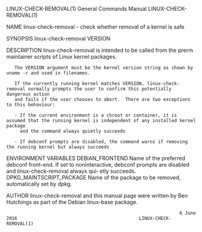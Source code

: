 LINUX-CHECK-REMOVAL(1)                                        General Commands Manual                                       LINUX-CHECK-REMOVAL(1)

NAME
       linux-check-removal - check whether removal of a kernel is safe

SYNOPSIS
       linux-check-removal VERSION

DESCRIPTION
       linux-check-removal is intended to be called from the prerm maintainer scripts of Linux kernel packages.

       The VERSION argument must be the kernel version string as shown by uname -r and used in filenames.

       If the currently running kernel matches VERSION, linux-check-removal normally prompts the user to confirm this potentially dangerous action
       and fails if the user chooses to abort.  There are two exceptions to this behaviour:

       · If the current environment is a chroot or container, it is assumed that the running kernel is independent of any installed kernel package
         and the command always quietly succeeds

       · If debconf prompts are disabled, the command warns if removing the running kernel but always succeeds

ENVIRONMENT VARIABLES
       DEBIAN_FRONTEND
              Name of the preferred debconf front-end.  If set to noninteractive, debconf prompts are disabled and linux-check-removal always qui‐
              etly succeeds.
       DPKG_MAINTSCRIPT_PACKAGE
              Name of the package to be removed, automatically set by dpkg.

AUTHOR
       linux-check-removal and this manual page were written by Ben Hutchings as part of the Debian linux-base package.

                                                                    6 June 2016                                             LINUX-CHECK-REMOVAL(1)
